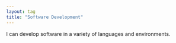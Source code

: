 ```yaml
---
layout: tag
title: "Software Development"
---
```

I can develop software in a variety of languages and environments.
